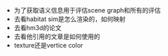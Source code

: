 - 为了获取语义信息用于评估scene graph和所有的评估
- 去看habitat sim是怎么渲染的，如何映射
- 去看hm3d的论文
- 去看他引用的文章是如何使用的
- texture还是vertice color